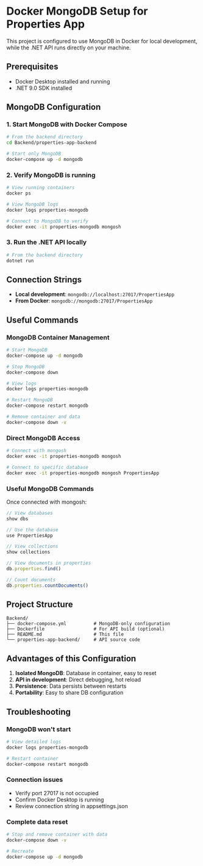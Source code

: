 # Docker MongoDB Setup for Properties App

This project is configured to use MongoDB in Docker for local development, while the .NET API runs directly on your machine.

## Prerequisites

- Docker Desktop installed and running
- .NET 9.0 SDK installed

## MongoDB Configuration

### 1. Start MongoDB with Docker Compose

```bash
# From the backend directory
cd Backend/properties-app-backend

# Start only MongoDB
docker-compose up -d mongodb
```

### 2. Verify MongoDB is running

```bash
# View running containers
docker ps

# View MongoDB logs
docker logs properties-mongodb

# Connect to MongoDB to verify
docker exec -it properties-mongodb mongosh
```

### 3. Run the .NET API locally

```bash
# From the backend directory
dotnet run
```

## Connection Strings

- **Local development**: `mongodb://localhost:27017/PropertiesApp`
- **From Docker**: `mongodb://mongodb:27017/PropertiesApp`

## Useful Commands

### MongoDB Container Management

```bash
# Start MongoDB
docker-compose up -d mongodb

# Stop MongoDB
docker-compose down

# View logs
docker logs properties-mongodb

# Restart MongoDB
docker-compose restart mongodb

# Remove container and data
docker-compose down -v
```

### Direct MongoDB Access

```bash
# Connect with mongosh
docker exec -it properties-mongodb mongosh

# Connect to specific database
docker exec -it properties-mongodb mongosh PropertiesApp
```

### Useful MongoDB Commands

Once connected with mongosh:

```javascript
// View databases
show dbs

// Use the database
use PropertiesApp

// View collections
show collections

// View documents in properties
db.properties.find()

// Count documents
db.properties.countDocuments()
```

## Project Structure

```
Backend/
├── docker-compose.yml          # MongoDB-only configuration
├── Dockerfile                  # For API build (optional)
├── README.md                   # This file
└── properties-app-backend/     # API source code
```

## Advantages of this Configuration

1. **Isolated MongoDB**: Database in container, easy to reset
2. **API in development**: Direct debugging, hot reload
3. **Persistence**: Data persists between restarts
4. **Portability**: Easy to share DB configuration

## Troubleshooting

### MongoDB won't start
```bash
# View detailed logs
docker logs properties-mongodb

# Restart container
docker-compose restart mongodb
```

### Connection issues
- Verify port 27017 is not occupied
- Confirm Docker Desktop is running
- Review connection string in appsettings.json

### Complete data reset
```bash
# Stop and remove container with data
docker-compose down -v

# Recreate
docker-compose up -d mongodb
```